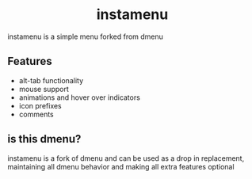 <div align="center">
    <h1>instamenu</h1>
</div>

instamenu is a simple menu forked from dmenu

## Features
- alt-tab functionality
- mouse support
- animations and hover over indicators
- icon prefixes
- comments


## is this dmenu?

instamenu is a fork of dmenu and can be used as a drop in replacement, maintaining all dmenu behavior and making all extra features optional

